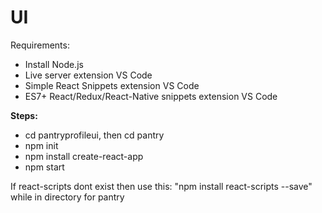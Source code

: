 # UI


Requirements:
- Install Node.js 
- Live server extension VS Code 
- Simple React Snippets extension VS Code
- ES7+ React/Redux/React-Native snippets extension VS Code

**Steps:** 
- cd pantryprofileui, then cd pantry
- npm init
- npm install create-react-app
- npm start 

If react-scripts dont exist then use this: "npm install react-scripts --save" while in directory for pantry
